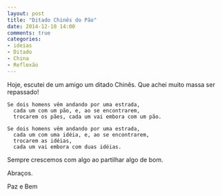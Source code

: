 ```yaml
---
layout: post
title: "Ditado Chinês do Pão"
date: 2014-12-10 14:00
comments: true
categories:
- ideias
- Ditado
- China
- Reflexão
---
```


Hoje, escutei de um amigo um ditado Chinês. Que achei muito massa ser repassado!

```
Se dois homens vêm andando por uma estrada,
  cada um com um pão, e, ao se encontrarem,
  trocarem os pães, cada um vai embora com um pão.

Se dois homens vêm andando por uma estrada,
  cada um com uma idéia, e, ao se encontrarem,
  trocarem as idéias,
  cada um vai embora com duas idéias.
```

Sempre crescemos com algo ao partilhar algo de bom.

Abraços.

Paz e Bem
